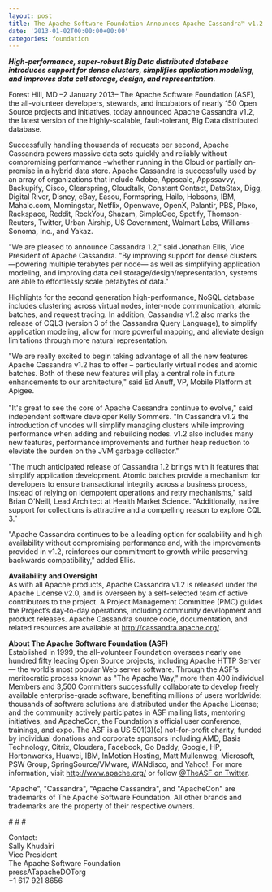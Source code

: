 ```yaml
---
layout: post
title: The Apache Software Foundation Announces Apache Cassandra™ v1.2
date: '2013-01-02T00:00:00+00:00'
categories: foundation
---
```

<p><i><b>High-performance, super-robust Big Data distributed database introduces support for dense clusters, simplifies application modeling, and improves data cell storage, design, and representation.</b></i></p> 
  <p><i><b></b></i>Forest Hill, MD –2 January 2013– The Apache Software Foundation (ASF), the all-volunteer developers, stewards, and incubators of nearly 150 Open Source projects and initiatives, today announced Apache Cassandra v1.2, the latest version of the highly-scalable, fault-tolerant, Big Data distributed database.<br /></p> 
  <p>Successfully handling thousands of requests per second, Apache Cassandra powers massive data sets quickly and reliably without compromising performance –whether running in the Cloud or partially on-premise in a hybrid data store. Apache Cassandra is successfully used by an array of organizations that include Adobe, Appscale, Appssavvy, Backupify, Cisco, Clearspring, Cloudtalk, Constant Contact, DataStax, Digg, Digital River, Disney, eBay, Easou, Formspring, Hailo, Hobsons, IBM, Mahalo.com, Morningstar, Netflix, Openwave, OpenX, Palantir, PBS, Plaxo, Rackspace, Reddit, RockYou, Shazam, SimpleGeo, Spotify, Thomson-Reuters, Twitter, Urban Airship, US Government, Walmart Labs, Williams-Sonoma, Inc., and Yakaz.<br /></p> 
  <p>&quot;We are pleased to announce Cassandra 1.2,&quot; said Jonathan Ellis, Vice President of Apache Cassandra. &quot;By improving support for dense clusters —powering multiple terabytes per node— as well as simplifying application modeling, and improving data cell storage/design/representation, systems are able to effortlessly scale petabytes of data.&quot;<br /></p> 
  <p>Highlights for the second generation high-performance, NoSQL database includes clustering across virtual nodes, inter-node communication, atomic batches, and request tracing. In addition, Cassandra v1.2 also marks the release of CQL3 (version 3 of the Cassandra Query Language), to simplify application modeling, allow for more powerful mapping, and alleviate design limitations through more natural representation.<br /></p> 
  <p>&quot;We are really excited to begin taking advantage of all the new features Apache Cassandra v1.2 has to offer – particularly virtual nodes and atomic batches. Both of these new features will play a central role in future enhancements to our architecture,&quot; said Ed Anuff, VP, Mobile Platform at Apigee.<br /> <br />&quot;It's great to see the core of Apache Cassandra continue to evolve,&quot; said independent software developer Kelly Sommers. &quot;In Cassandra v1.2 the introduction of vnodes will simplify managing clusters while improving performance when adding and rebuilding nodes. v1.2 also includes many new features, performance improvements and further heap reduction to eleviate the burden on the JVM garbage collector.&quot;<br /></p> 
  <p>&quot;The much anticipated release of Cassandra 1.2 brings with it features that simplify application development. Atomic batches provide a mechanism for developers to ensure transactional integrity across a business process, instead of relying on idempotent operations and retry mechanisms,&quot; said Brian O’Neill, Lead Architect at Health Market Science. &quot;Additionally, native support for collections is attractive and a compelling reason to explore CQL 3.&quot;<br /></p> 
  <p>&quot;Apache Cassandra continues to be a leading option for scalability and high availability without compromising performance and, with the improvements provided in v1.2, reinforces our commitment to growth while preserving backwards compatibility,&quot; added Ellis.<br /><b></b></p> 
  <p><b>Availability and Oversight</b><br />As with all Apache products, Apache Cassandra v1.2 is released under the Apache License v2.0, and is overseen by a self-selected team of active contributors to the project. A Project Management Committee (PMC) guides the Project’s day-to-day operations, including community development and product releases. Apache Cassandra source code, documentation, and related resources are available at <a href="http://cassandra.apache.org/">http://cassandra.apache.org/</a>.<br /><b></b></p> 
  <p><b>About The Apache Software Foundation (ASF)</b><br />Established in 1999, the all-volunteer Foundation oversees nearly one hundred fifty leading Open Source projects, including Apache HTTP Server — the world’s most popular Web server software. Through the ASF's meritocratic process known as &quot;The Apache Way,&quot; more than 400 individual Members and 3,500 Committers successfully collaborate to develop freely available enterprise-grade software, benefiting millions of users worldwide: thousands of software solutions are distributed under the Apache License; and the community actively participates in ASF mailing lists, mentoring initiatives, and ApacheCon, the Foundation's official user conference, trainings, and expo. The ASF is a US 501(3)(c) not-for-profit charity, funded by individual donations and corporate sponsors including AMD, Basis Technology, Citrix, Cloudera, Facebook, Go Daddy, Google, HP, Hortonworks, Huawei, IBM, InMotion Hosting, Matt Mullenweg, Microsoft, PSW Group, SpringSource/VMware, WANdisco, and Yahoo!. For more information, visit <a href="http://www.apache.org/">http://www.apache.org/</a> or follow <a href="https://twitter.com/TheASF">@TheASF on Twitter</a>.<br /></p> 
  <p>&quot;Apache&quot;, &quot;Cassandra&quot;, &quot;Apache Cassandra&quot;, and &quot;ApacheCon&quot; are trademarks of The Apache Software Foundation. All other brands and trademarks are the property of their respective owners.</p> 
  <p># # #<br /></p> 
  <p>Contact:<br />Sally Khudairi<br />Vice President<br />The Apache Software Foundation<br />pressATapacheDOTorg<br />+1 617 921 8656<br /></p>
